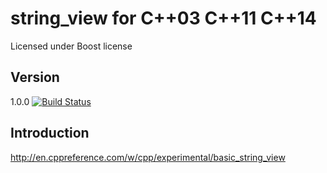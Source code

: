 # string_view for C++03 C++11 C++14

Licensed under Boost license


## Version
1.0.0 [![Build Status](https://travis-ci.org/satoren/string_view.svg?branch=master)](https://travis-ci.org/satoren/string_view.svg)


## Introduction
http://en.cppreference.com/w/cpp/experimental/basic_string_view



